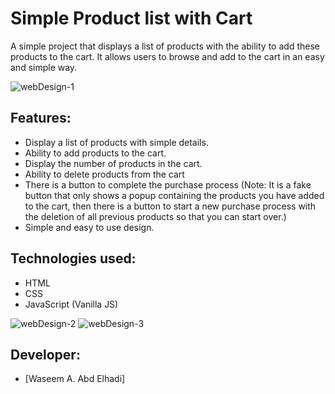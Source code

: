 # Simple Product list with Cart
A simple project that displays a list of products with the ability to add these products to the cart. It allows users to browse and add to the cart in an easy and simple way.

![webDesign-1](https://github.com/user-attachments/assets/b870542e-288a-444d-969e-835e0ee4739c)

## Features:
- Display a list of products with simple details.
- Ability to add products to the cart.
- Display the number of products in the cart.
- Ability to delete products from the cart
- There is a button to complete the purchase process (Note: It is a fake button that only shows a popup containing the products you have added to the cart, then there is a button to start a new purchase process with the deletion of all previous products so that you can start over.)
- Simple and easy to use design.

## Technologies used:
- HTML
- CSS
- JavaScript (Vanilla JS)

![webDesign-2](https://github.com/user-attachments/assets/ee41775d-a07c-4e9f-8cc0-451083d0cc9c)
![webDesign-3](https://github.com/user-attachments/assets/d78c72e4-dff1-4cfc-85a0-5a2dec1fc0c2)

## Developer:
- [Waseem A. Abd Elhadi]
